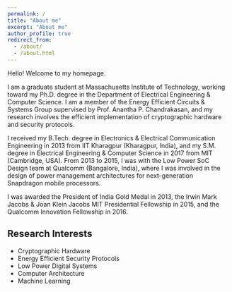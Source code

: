 ```yaml
---
permalink: /
title: "About me"
excerpt: "About me"
author_profile: true
redirect_from: 
  - /about/
  - /about.html
---
```


Hello! Welcome to my homepage.

I am a graduate student at Massachusetts Institute of Technology, working toward my Ph.D. degree in the Department of Electrical Engineering & Computer Science. I am a member of the Energy Efficient Circuits & Systems Group supervised by Prof. Anantha P. Chandrakasan, and my research involves the efficient implementation of cryptographic hardware and security protocols.

I received my B.Tech. degree in Electronics & Electrical Communication Engineering in 2013 from IIT Kharagpur (Kharagpur, India), and my S.M. degree in Electrical Engineering & Computer Science in 2017 from MIT (Cambridge, USA). From 2013 to 2015, I was with the Low Power SoC Design team at Qualcomm (Bangalore, India), where I was involved in the design of power management architectures for next-generation Snapdragon mobile processors.

I was awarded the President of India Gold Medal in 2013, the Irwin Mark Jacobs & Joan Klein Jacobs MIT Presidential Fellowship in 2015, and the Qualcomm Innovation Fellowship in 2016.

Research Interests
------------------
* Cryptographic Hardware
* Energy Efficient Security Protocols
* Low Power Digital Systems
* Computer Architecture
* Machine Learning





